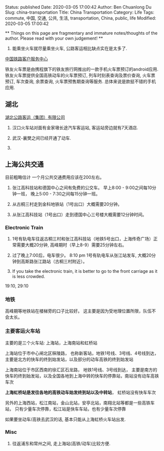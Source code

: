 Status: published
Date: 2020-03-05 17:00:42
Author: Ben Chuanlong Du
Slug: china-transportation
Title: China Transportation
Category: Life
Tags: commute, 中国, 交通, 公共, 生活, transportation, China, public, life 
Modified: 2020-03-05 17:00:42

**
Things on this page are
fragmentary and immature notes/thoughts of the author.
Please read with your own judgement!
**

1. 能乘坐火车就尽量乘坐火车, 公路客运相比缺点实在是太多了.


[中国铁路客户服务中心](http://www.12306.cn/mormhweb/)

铁友火车票是由携程旗下的铁友旅行网推出的一款手机火车票预订的android应用.
铁友火车票提供全国高铁动车的火车票预订, 
列车时刻表查询及票价查询, 
火车票预订, 车次查询, 余票查询, 火车票预售期查询等服务.
总体来说是款挺不错的手机应用.

## 湖北

[湖北公路客运（集团）有限公司](http://www.hbglky.com/index.shtml)

1. 汉口火车站对面有金家墩长途汽车客运站, 客运站旁边就有7天酒店.

2. 武汉-襄樊之间已经开通了动车.

3. 


## 上海公共交通

目前粗略估计 一个月公共交通费用应该在200左右。

1. 张江高科技站和德国中心之间有免费的公交车。
早上8:00 - 9:00之间每10分钟一班，
晚上5:00 - 7:30之间每15分钟一班。

2. 从古桐三村走到金科地铁站（1号出口）大概需要20分钟。

3. 从张江高科技站（1号出口）走到德国中心三号楼大概需要12分钟时间。

### Electronic Train

1. 1号有轨电车往返古桐三村和张江高科技站（地铁5号出口，上海传奇广场）正常需要大概20分钟,
高峰期时（早上8-9）需要25分钟左右。

2. 过了晚上7:00后，电车很少。
8:10 pm 1号有轨电车从张江站发车, 
大概20分钟到高斯路张江路站（古桐三村附近）。

3. If you take the electronic train, 
it is better to go to the front carriage as it is less crowded. 

19:10, 29:10


### 地铁

高峰期等地铁站在楼梯旁的口子比较好。
这主要是因为受地理位置所限，队伍不会太长。


### 主要客运火车站

主要的是三个火车站: 上海站，上海南站和虹桥站

上海站位于市中心闸北区秣陵路，
也称新客站，地铁1号线、3号线、4号线到达，
主要是北方的快车的终到始发站，以及部分的动车高铁的终到始发站

上海南站位于市区西南的徐汇区石龙路， 地铁1号线、3号线到达，
主要是南方的快车的终到始发站，以及全国各地到上海中转的快车的停靠站，南站没有动车高铁车次

**上海虹桥站是发往各地的高铁动车始发终到站以及中转站**，
虹桥站没有快车车次

另外的上海西站，松江南站，金山北站，安亭北站，南翔北站等都是一些高铁车站，
只有少量车次停靠，松江站是快车车站，也有少量车次停靠

如果要坐动车/高铁去武汉的话, 基本只能从上海虹桥火车站出发.

### Misc

1. 往返浦东和常州之间, 走上海站(高铁/动车)比较方便.
